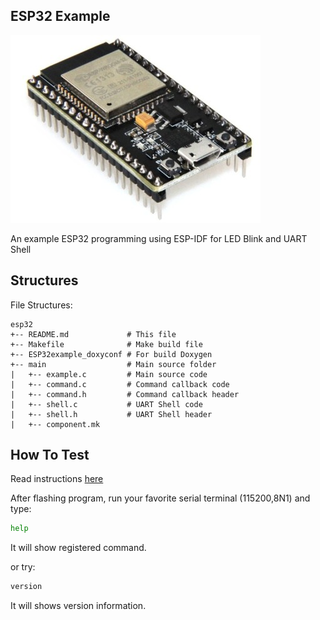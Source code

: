 ## ESP32 Example

![images](../../images/esp-nodemcu-32.jpg)

An example ESP32 programming using ESP-IDF for LED Blink and UART Shell

## Structures

File Structures:

```
esp32
+-- README.md             # This file
+-- Makefile              # Make build file
+-- ESP32example_doxyconf # For build Doxygen
+-- main                  # Main source folder
|   +-- example.c         # Main source code
|   +-- command.c         # Command callback code
|   +-- command.h         # Command callback header
|   +-- shell.c           # UART Shell code
|   +-- shell.h           # UART Shell header
|   +-- component.mk
```

## How To Test

Read instructions [here](https://github.com/mekatronik-achmadi/md_tutorial/blob/master/internship/tutorials/esp32.md)

After flashing program, run your favorite serial terminal (115200,8N1) and type:

```sh
help
```

It will show registered command.

or try:

```sh
version
```

It will shows version information.
